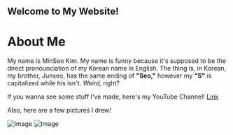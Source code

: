 ## Welcome to My Website!
# About Me

My name is MinSeo Kim. My name is funny because it's supposed to be the direct pronounciation of my Korean name in English. The thing is, in Korean, my brother, Junseo, has the same ending of **"Seo,"** however my **"S"** is capitalized while his isn't. _Weird,_ right?

If you wanna see some stuff I've made, here's my YouTube Channel! [Link](https://www.youtube.com/feed/my_videos)


Also, here are a few pictures I drew!

![Image](https://cdn.discordapp.com/attachments/752755795803766785/761480450203189268/unknown.png)
![Image](https://cdn.discordapp.com/attachments/710935521907703862/765062575120711691/Jokes_over_emote_discord.png)
